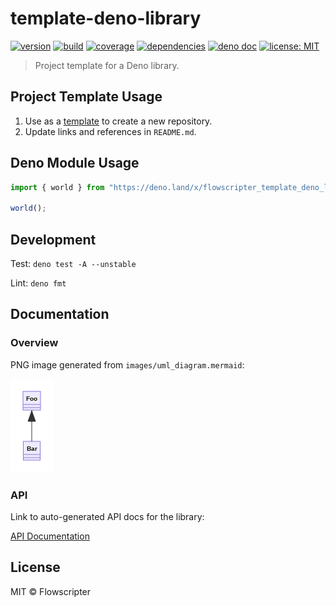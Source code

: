 # template-deno-library

[![version](https://img.shields.io/github/v/release/flowscripter/template-deno-library?sort=semver)](https://github.com/flowscripter/template-deno-library/releases)
[![build](https://img.shields.io/github/workflow/status/flowscripter/template-deno-library/release-deno-library)](https://github.com/flowscripter/template-deno-library/actions/workflows/release-deno-library.yml)
[![coverage](https://codecov.io/gh/flowscripter/template-deno-library/branch/main/graph/badge.svg?token=EMFT2938ZF)](https://codecov.io/gh/flowscripter/template-deno-library)
[![dependencies](https://img.shields.io/endpoint?url=https%3A%2F%2Fdeno-visualizer.danopia.net%2Fshields%2Fupdates%2Fhttps%2Fraw.githubusercontent.com%2Fflowscripter%2Ftemplate-deno-library%2Fmain%2Fmod.ts)](https://github.com/flowscripter/template-deno-library/blob/main/deps.ts)
[![deno doc](https://doc.deno.land/badge.svg)](https://doc.deno.land/https://deno.land/x/flowscripter_template_deno_library/mod.ts)
[![license: MIT](https://img.shields.io/github/license/flowscripter/template-deno-library)](https://github.com/flowscripter/template-deno-library/blob/main/LICENSE)

> Project template for a Deno library.

## Project Template Usage

1. Use as a
   [template](https://docs.github.com/en/github/creating-cloning-and-archiving-repositories/creating-a-repository-from-a-template)
   to create a new repository.
2. Update links and references in `README.md`.

## Deno Module Usage

```typescript
import { world } from "https://deno.land/x/flowscripter_template_deno_library/mod.ts";

world();
```

## Development

Test: `deno test -A --unstable`

Lint: `deno fmt`

## Documentation

### Overview

PNG image generated from `images/uml_diagram.mermaid`:

![UML Diagram](images/uml_diagram.png "UML Diagram")

### API

Link to auto-generated API docs for the library:

[API Documentation](https://doc.deno.land/https://deno.land/x/flowscripter_template_deno_library/mod.ts)

## License

MIT © Flowscripter
